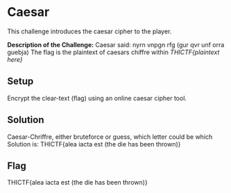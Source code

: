 # Caesar
This challenge introduces the caesar cipher to the player.

**Description of the Challenge:**
Caesar said: nyrn vnpgn rfg (gur qvr unf orra guebja)
The flag is the plaintext of caesars chiffre within *THICTF{*plaintext here*}*

## Setup
Encrypt the clear-text (flag) using an online caesar cipher tool.

## Solution
Caesar-Chriffre, either bruteforce or guess, which letter could be which
Solution is: THICTF{alea iacta est (the die has been thrown)}

## Flag
THICTF{alea iacta est (the die has been thrown)}
